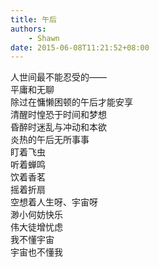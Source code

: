 ```yaml
---
title: 午后
authors:
    - Shawn
date: 2015-06-08T11:21:52+08:00
---
```


人世间最不能忍受的——  
平庸和无聊  
除过在慵懒困顿的午后才能安享  
清醒时惶恐于时间和梦想  
昏醉时迷乱与冲动和本欲  
炎热的午后无所事事  
盯着飞虫  
听着蝉鸣  
饮着香茗  
摇着折扇  
空想着人生呀、宇宙呀  
渺小何妨快乐  
伟大徒增忧虑  
我不懂宇宙  
宇宙也不懂我  
